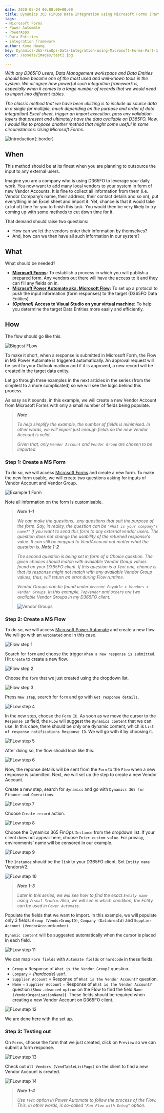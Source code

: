 ```yaml
---
date: 2020-05-24 00:00:00+00:00
title: Dynamics 365 FinOps Data Integration using Microsoft Forms (Part 1)  
tags:
- Microsoft Forms
- Power Automate
- PowerApps
- Data Entities
- integration framework
author: Kome Hoang
key: Dynamics-365-FinOps-Data-Integration-using-Microsoft-Forms-Part-1
cover: /assets/images/test2.jpg

---
```


*With any D365FO users, Data Management workspace and Data Entities should have become one of the most used and well-known tools in the system. We all agree how powerful such integration framework is, especially when it comes to a large number of records that we would need to import into different tables.*

*The classic method that we have been utilizing is to include all source data in a single (or multiple, much depending on the purpose and order of data integration) Excel sheet, trigger an import execution, pass any validation layers that present and ultimately have the data available on D365FO. Now, I would like to propose another method that might come useful in some circumstances: Using Microsoft Forms.*

![Introduction]({{site.url}}/assets/imagesposts/Introduction.png "The trio"){:.border}

## When

This method should be at its finest when you are planning to outsource the input to any external users.

Imagine you are a company who is using D365FO to leverage your daily work. You now want to add many local vendors to your system in form of new Vendor Accounts. It is fine to collect all information from them (i.e. Vendor Company’s name, their address, their contact details and so on), put everything in an Excel sheet and import it. Yet, chance is that it would take (a lot of) time for you to finish this task. You would then be very likely to try coming up with some methods to cut down time for it.

That demand should raise two questions:

- How can we let the vendors enter their information by themselves?
- And, how can we then have all such information in our system?

## What

What should be needed?

- **[Microsoft Forms](https://forms.office.com/):** To establish a process in which you will publish a prepared form. Any vendors out there will have the access to it and they can fill any fields on in.
- **[Microsoft Power Automate aka. Microsoft Flow](https://flow.microsoft.com/):** To set up a protocol to push the input information (form responses) to the target (D365FO Data Entities).
- ***(Optional)*** **Access to Visual Studio on your virtual machine:** To help you determine the target Data Entities more easily and efficiently.

## How

The flow should go like this.

![Biggest FLow]({{site.url}}/assets/imagesposts/Biggest-Flow.png "The Biggest FLow")

To make it short, when a response is submitted in Microsoft Form, the Flow in MS Power Automate is triggered automatically. An approval request will be sent to your Outlook mailbox and if it is approved, a new record will be created in the target data entity.

Let go through three examples in the next articles in the series (from the simplest to a more complicated) so we will see the logic behind this process.

As easy as it sounds, in this example, we will create a new Vendor Account from Microsoft Forms with only a small number of fields being populate.

> ***Note***
>
> *To help simplify the example, the number of fields is minimised. In other words, we will import just enough fields so the new Vendor Account is valid.*
>
> *Given that, only `Vendor Account` and `Vendor Group` are chosen to be imported.*

### **Step 1: Create a MS Form**

To do so, we will access [Microsoft Forms](https://forms.office.com/) and create a new form. To make the new form usable, we will create two questions asking for inputs of Vendor Account and Vendor Group.

![Example 1 Form]({{site.url}}/assets/imagesposts/E1-1-NewForm.png "Example 1 Form")

Note all information on the form is customisable.

> ***Note 1-1***
>
> *We can make the questions...any questions that suit the purpose of the form. Say, in reality, the question can be `"What is your company's name?"` if you want to send this form to any external vendor users. The question does not change the usability of the returned response's value. It can still be mapped to VendAccount not matter what the question is.*
> ***Note 1-2***
>
> *The second question is being set in form of a Choice question. The given choices should match with available Vendor Group values found on your D365FO client. If this question is a Text one, chance is that its response might not match with any available Vendor Group values, thus, will return an error during Flow runtime.*
>
> *Vendor Groups can be found under `Account Payable > Vendors > Vendor Groups`. In this example, `TopVendor` and `Others` are two available Vendor Groups in my D365FO client.*
>
> ![Vendor Groups]({{site.url}}/assets/imagesposts/E1-2-VendorGroups.png "Vendor Groups")

### **Step 2: Create a MS Flow**

To do so, we will access [Microsoft Power Automate](https://flow.microsoft.com/) and create a new flow. We will go with an `Automated` one in this case.

![Flow step 1]({{site.url}}/assets/imagesposts/E1-3-Flow-1.png "Automated flow")

Search for `form` and choose the trigger `When a new response is submitted`. Hit `Create` to create a new flow.

![Flow step 2]({{site.url}}/assets/imagesposts/E1-4-Flow-2.png "Form trigger")

Choose the `form` that we just created using the dropdown list.

![Flow step 3]({{site.url}}/assets/imagesposts/E1-5-Flow-3.png "Choose form")

Press `New step`, search for `form` and go with `Get response details`.

![FLow step 4]({{site.url}}/assets/imagesposts/E1-6-Flow-4.png "New step: Get response details")

In the new step, choose the `Form ID`. As soon as we move the cursor to the `Response ID` field, the `FLow` will suggest the `Dynamics content` that we can use. In this case, there should be only one dynamic content, which is `List of response notifications Response ID`. We will go with it by choosing it.

![FLow step 5]({{site.url}}/assets/imagesposts/E1-7-Flow-5.png "Get response details")

After doing so, the flow should look like this.

![FLow step 6]({{site.url}}/assets/imagesposts/E1-8-Flow-6.png "Form done")

Now, the reponse details will be sent from the `Form` to the `Flow` when a new response is submitted. Next, we will set up the step to create a new Vendor Account.

Create a new step, search for `dynamics` and go with `Dynamics 365 for Finance and Operations`.

![FLow step 7]({{site.url}}/assets/imagesposts/E1-9-Flow-7.png "Dynamics 365 FinOps")

Choose `Create record` action.

![FLow step 8]({{site.url}}/assets/imagesposts/E1-10-Flow-8.png "Create record action")

Choose the Dynamics 365 FinOps `Instance` from the dropdown list. If your client does not appear here, choose `Enter custom value`. For privacy, environments' name will be censored in our example.

![FLow step 9]({{site.url}}/assets/imagesposts/E1-11-Flow-9.png "Set D365FO instance")

The `Instance` should be the `link` to your D365FO client. Set `Entity name` VendorsV2.

![FLow step 10]({{site.url}}/assets/imagesposts/E1-12-Flow-10.png "Set Instance and Entity")

> ***Note 1-3***
>
> *Later in this series, we will see how to find the exact `Entity name` using `Visual Studio`. Also, we will see in which condition, the Entity can be used in `Power Automate`.*

Populate the fields that we want to import. In this example, we will populate only 3 fields: `Group (VendorGroupID)`, `Company (DataAreaId)` and `Supplier Account (VendorAccountNumber)`.

`Dynamic content` will be suggested automatically when the cursor is placed in each field.

![FLow step 11]({{site.url}}/assets/imagesposts/E1-13-Flow-11.png "Map Form fields with Automate fields")

We can map `Form fields` with `Automate fields` or `hardcode` in these fields:

- `Group` = Response of `What is the Vendor Group?` question.
- `Company` = *(hardcode)* `usmf`.
- `Supplier Account` = Response of `What is the Vendor Account?` question.
- `Name` = `Supplier Account` =  Response of `What is the Vendor Account?` question (`Show advanced option` on the Flow to find the field `Name (VendorOrganisationName)`).
These fields should be required when creating a new Vendor Account on D365FO client.

![FLow step 12]({{site.url}}/assets/imagesposts/E1-14-Flow-12.png "Map Form fields with Automate fields")

We are done here with the set up.

### **Step 3: Testing out**

On `Forms`, choose the form that we just created, click on `Preview` so we can submit a form response.

![FLow step 13]({{site.url}}/assets/imagesposts/E1-15-Flow-13.png "Map Form fields with Automate fields")

Check out `All Vendors (VendTableListPage)` on the client to find a new Vendor Account is created.

![FLow step 14]({{site.url}}/assets/imagesposts/E1-16-Flow-14.png "Map Form fields with Automate fields")

> ***Note 1-4***
>
> *Use `Test` option in Power Automate to follow the process of the Flow. This, in other words, is so-called `"Run Flow with Debug"` option.*
